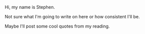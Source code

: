 Hi, my name is Stephen.

Not sure what I'm going to write on here or how consistent I'll be.

Maybe I'll post some cool quotes from my reading.
